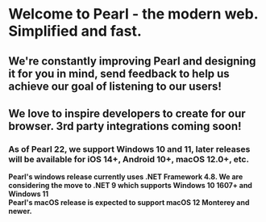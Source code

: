 <h1>Welcome to Pearl - the modern web. Simplified and fast.</h1>
<h2>We're constantly improving Pearl and designing it for you in mind, send feedback to help us achieve our goal of listening to our users!</h2>
<h2>We love to inspire developers to create for our browser. 3rd party integrations coming soon!</h2>
<h3>As of Pearl 22, we support Windows 10 and 11, later releases will be available for iOS 14+, Android 10+, macOS 12.0+, etc.</h3>
<strong>Pearl's windows release currently uses .NET Framework 4.8. We are considering the move to .NET 9 which supports Windows 10 1607+ and Windows 11</strong> <br>
<strong>Pearl's macOS release is expected to support macOS 12 Monterey and newer.</strong>
